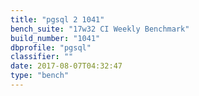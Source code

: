 ```yaml
---
title: "pgsql 2 1041"
bench_suite: "17w32 CI Weekly Benchmark"
build_number: "1041"
dbprofile: "pgsql"
classifier: ""
date: 2017-08-07T04:32:47
type: "bench"
---
```

